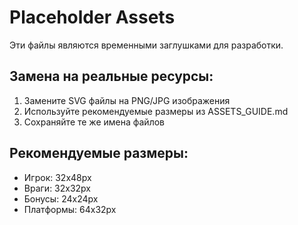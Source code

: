# Placeholder Assets

Эти файлы являются временными заглушками для разработки.

## Замена на реальные ресурсы:
1. Замените SVG файлы на PNG/JPG изображения
2. Используйте рекомендуемые размеры из ASSETS_GUIDE.md
3. Сохраняйте те же имена файлов

## Рекомендуемые размеры:
- Игрок: 32x48px
- Враги: 32x32px  
- Бонусы: 24x24px
- Платформы: 64x32px
